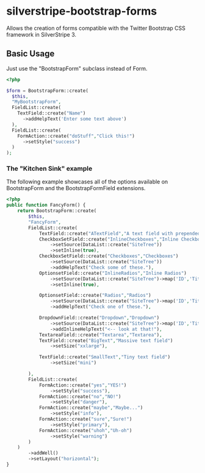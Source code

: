 silverstripe-bootstrap-forms
============================

Allows the creation of forms compatible with the Twitter Bootstrap CSS framework in SilverStripe 3.

## Basic Usage
Just use the "BootstrapForm" subclass instead of Form.
```php
<?php

$form = BootstrapForm::create(
  $this,
  "MyBootstrapForm",
  FieldList::create(
    TextField::create("Name")
      ->addHelpText('Enter some text above')
  ),
  FieldList::create(
    FormAction::create("doStuff","Click this!")
      ->setStyle("success")
  )
);
```

### The "Kitchen Sink" example
The following example showcases all of the options available on BootstrapForm and the BootstrapFormField extensions.

```php
<?php
public function FancyForm() {
	return BootstrapForm::create(
		$this,
		"FancyForm",
		FieldList::create(
			TextField::create("ATextField","A text field with prepended and appended text")->prependText("$")->appendText(".00"),
			CheckboxSetField::create("InlineCheckboxes","Inline Checkboxes")
				->setSource(DataList::create("SiteTree"))
				->setInline(true),
			CheckboxSetField::create("Checkboxes","Checkboxes")
				->setSource(DataList::create("SiteTree"))					
				->addHelpText("Check some of these."),
			OptionsetField::create("InlineRadios","Inline Radios")
				->setSource(DataList::create("SiteTree")->map('ID','Title'))
				->setInline(true),					

			OptionsetField::create("Radios","Radios")
				->setSource(DataList::create("SiteTree")->map('ID','Title'))					
				->addHelpText("Check one of these."),

			DropdownField::create("Dropdown","Dropdown")
				->setSource(DataList::create("SiteTree")->map('ID','Title'))
				->addInlineHelpText("<-- look at that!"),
			TextareaField::create("Textarea","Textarea"),
			TextField::create("BigText","Massive text field")
				->setSize("xxlarge"),

			TextField::create("SmallText","Tiny text field")
				->setSize("mini")

		),
		FieldList::create(
			FormAction::create("yes","YES!")
				->setStyle("success"),
			FormAction::create("no","NO!")
				->setStyle("danger"),
			FormAction::create("maybe","Maybe...")
				->setStyle("info"),
			FormAction::create("sure","Sure!")
				->setStyle("primary"),
			FormAction::create("uhoh","Uh-oh")
				->setStyle("warning")
		)
	)
		->addWell()
		->setLayout("horizontal");
}



```